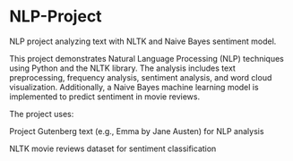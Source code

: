 # NLP-Project
NLP project analyzing text with NLTK and Naive Bayes sentiment model.

This project demonstrates Natural Language Processing (NLP) techniques using Python and the NLTK library. The analysis includes text preprocessing, frequency analysis, sentiment analysis, and word cloud visualization. Additionally, a Naive Bayes machine learning model is implemented to predict sentiment in movie reviews.

The project uses:

Project Gutenberg text (e.g., Emma by Jane Austen) for NLP analysis

NLTK movie reviews dataset for sentiment classification
